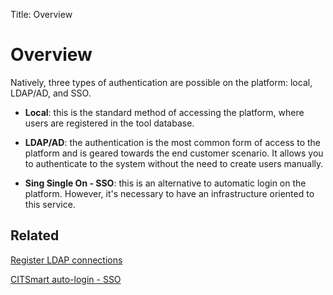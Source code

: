 Title: Overview

# Overview

Natively, three types of authentication are possible on the platform: local, LDAP/AD, and SSO.

- **Local**: this is the standard method of accessing the platform, where users are registered in the tool database.

- **LDAP/AD**: the authentication is the most common form of access to the platform and is geared towards the end customer scenario. It allows you to authenticate to the system without the need to create users manually.

- **Sing Single On - SSO**: this is an alternative to automatic login on the platform. However, it's necessary to have an infrastructure oriented to this service.

## Related

[Register LDAP connections][1]

[CITSmart auto-login - SSO][2]

[1]:/en-us/citsmart-platform-8/platform-administration/authentication/ldap.html

[2]:/en-us/citsmart-platform-8/platform-administration/authentication/sso.html
